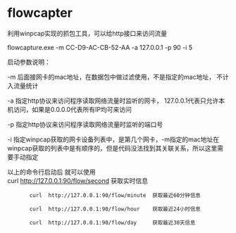 # flowcapter
利用winpcap实现的抓包工具，可以给http接口来访问流量

flowcapture.exe  -m CC-D9-AC-CB-52-AA -a 127.0.0.1 -p 90 -i  5

启动参数说明：

-m  后面接网卡的mac地址，在数据包中做过滤使用，不是指定的mac地址， 不计入流量统计

-a   指定http协议来访问程序读取网络流量时监听的网卡， 127.0.0.1代表只允许本机访问，如果是0.0.0.0代表所有IP均可来访问

-p   指定http协议来访问程序读取网络流量时监听的端口号

-i    指定winpcap获取的网卡设备列表中，是第几个网卡，-m指定的mac地址在winpcap获取的列表中是有顺序的，但是代码没法找到其关联关系，所以这里需要手动指定




以上的命令行启动后
就可以使用  
           curl  http://127.0.0.1:90/flow/second  获取实时信息

           curl  http://127.0.0.1:90/flow/minute  获取最近60分钟信息
           
           curl  http://127.0.0.1:90/flow/hour    获取最近24小时信息
           
           curl  http://127.0.0.1:90/flow/day     获取最近30天信息
           

